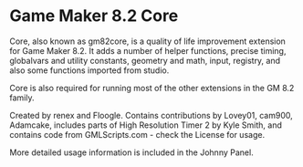 # Game Maker 8.2 Core

Core, also known as gm82core, is a quality of life improvement extension for
Game Maker 8.2. It adds a number of helper functions, precise timing,
globalvars and utility constants, geometry and math, input, registry, and
also some functions imported from studio. 

Core is also required for running most of
the other extensions in the GM 8.2 family. 

Created by renex and Floogle. Contains contributions by Lovey01, cam900,
Adamcake, includes parts of High Resolution Timer 2 by Kyle Smith, and
contains code from GMLScripts.com - check the License for usage. 

More detailed usage information is included in the Johnny Panel.
